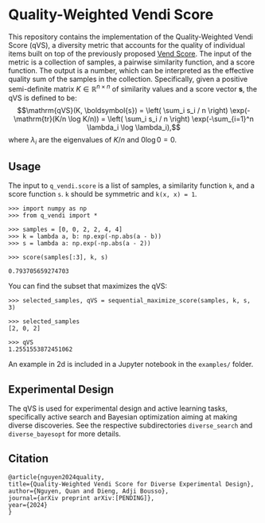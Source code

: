 # Quality-Weighted Vendi Score

This repository contains the implementation of the Quality-Weighted Vendi Score (qVS), a diversity metric that accounts for the quality of individual items built on top of the previously proposed [Vend Score](https://github.com/vertaix/Vendi-).
The input of the metric is a collection of samples, a pairwise similarity function, and a score function.
The output is a number, which can be interpreted as the effective quality sum of the samples in the collection.
Specifically, given a positive semi-definite matrix $K \in \mathbb{R}^{n \times n}$ of similarity values and a score vector $\boldsymbol{s}$, the qVS is defined to be:
$$\mathrm{qVS}(K, \boldsymbol{s}) = \left( \sum_i s_i / n \right) \exp(-\mathrm{tr}(K/n \log K/n)) = \left( \sum_i s_i / n \right) \exp(-\sum_{i=1}^n \lambda_i \log \lambda_i),$$
where $\lambda_i$ are the eigenvalues of $K/n$ and $0 \log 0 = 0$.

## Usage

The input to `q_vendi.score` is a list of samples, a similarity function `k`, and a score function `s`.
`k` should be symmetric and `k(x, x) = 1`.
```
>>> import numpy as np
>>> from q_vendi import *

>>> samples = [0, 0, 2, 2, 4, 4]
>>> k = lambda a, b: np.exp(-np.abs(a - b))
>>> s = lambda a: np.exp(-np.abs(a - 2))

>>> score(samples[:3], k, s)

0.793705659274703
```

You can find the subset that maximizes the qVS:
```
>>> selected_samples, qVS = sequential_maximize_score(samples, k, s, 3)

>>> selected_samples
[2, 0, 2]

>>> qVS
1.2551553872451062
```

An example in 2d is included in a Jupyter notebook in the `examples/` folder.

## Experimental Design

The qVS is used for experimental design and active learning tasks, specifically active search and Bayesian optimization aiming at making diverse discoveries.
See the respective subdirectories `diverse_search` and `diverse_bayesopt` for more details.

## Citation
```
@article{nguyen2024quality,
title={Quality-Weighted Vendi Score for Diverse Experimental Design},
author={Nguyen, Quan and Dieng, Adji Bousso},
journal={arXiv preprint arXiv:[PENDING]},
year={2024}
}
```
